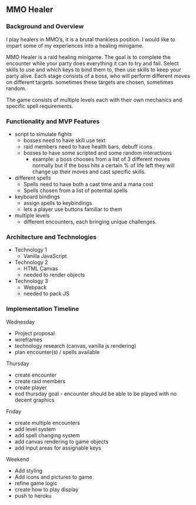 
## MMO Healer
### Background and Overview

  I play healers in MMO’s, it is a brutal thankless position. I would like to impart some of my experiences into a healing minigame. 

  MMO Healer is a raid healing minigame. The goal is to complete the encounter while your party does everything it can to try and fail. Select skills to use and which keys to bind them to, then use skills to keep your party alive. Each stage consists of a boss, who will perform different moves on different targets. sometimes these targets are chosen, sometimes random. 

The game consists of multiple levels each with their own mechanics and specific spell requirements.

### Functionality and MVP Features
* script to simulate fights
  * bosses need to have skill use text
  * raid members need to have health bars, debuff icons
  * bosses to have some scripted and some random interactions
    * example: a boss chooses from a list of 3 different moves normally but if the boss hits a certain % of life left they will change up their moves and cast specific skills.
* different spells
  * Spells need to have both a cast time and a mana cost
  * Spells chosen from a list of potential spells
* keyboard bindings
  * assign spells to keybindings
  * lets a player use buttons familiar to them
* multiple levels
  * different encounters, each bringing unique challenges.
### Architecture and Technologies
* Technology 1
    * Vanilla JavaScript
* Technology 2
    * HTML Canvas
    * needed to render objects
* Technology 3
    * Webpack
    * needed to pack JS
### Implementation Timeline

Wednesday
* Project proposal
* wireframes
* technology research (canvas, vanilla js rendering)
* plan encounter(s) / spells available

Thursday
* create encounter
* create raid members
* create player
* eod thursday goal - encounter should be able to be played with no decent graphics

Friday
* create multiple encounters
* add level system
* add spell changing system
* add canvas rendering to game objects
* add input areas for assignable keys

Weekend
* Add styling
* Add icons and pictures to game
* refine game logic
* create how to play display
* push to heroku
